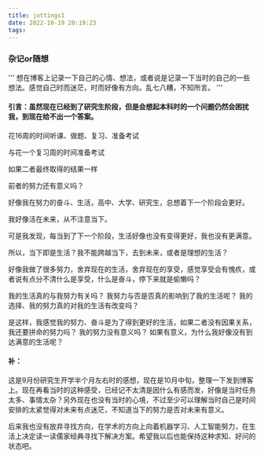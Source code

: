 ```yaml
---
title: jottings1
date: 2022-10-19 20:19:23
tags:
---
```

### 杂记or随想
'''
想在博客上记录一下自己的心情、想法，或者说是记录一下当时的自己的一些想法。感觉自己时而迷茫，时而好像有方向。乱七八糟，不知所言。
'''

#### 引言：虽然现在已经到了研究生阶段，但是会想起本科时的一个问题仍然会困扰我，到现在给不出一个答案。

花16周的时间听课、做题、复习、准备考试

与花一个复习周的时间准备考试

如果二者最终取得的结果一样

前者的努力还有意义吗？

好像我在努力的奋斗、生活，高中、大学、研究生，总想着下一个阶段会更好。

我好像活在未来，从不注意当下。

可是我发现，每当到了下一个阶段，生活好像也没有变得更好，我也没有更满意。

所以，当下即是生活？我不能跨越当下，去到未来，或者是理想的生活？

好像我做了很多努力，舍弃现在的生活，舍弃现在的享受，感觉享受会有愧疚，或者说有点分不清什么是享受，什么是奋斗，停下来就是偷懒吗？

我的生活真的与我努力有关吗？
我努力与否是否真的影响到了我的生活呢？
我的选择、我的努力真的对我的生活有改变吗？

是这样，我感觉我的努力、奋斗是为了得到更好的生活，如果二者没有因果关系，
我还要拼命的努力吗？
我的努力没有意义吗？
如果有意义，为什么我好像没有到达满意的生活呢？

#### 补：
这是9月份研究生开学半个月左右时的感想，现在是10月中旬，整理一下发到博客上。现在再看当时的这种感受，已经记不太清是因什么有感而发，好像是当时任务太多、事情太杂？另外现在也没有当时的心境，不过至少可以理解当时自己是时间安排的太紧觉得对未来有点迷茫，不知道当下的努力是否对未来有意义。

后来我也没有放弃寻找方向，在学术的方向上向着机器学习、人工智能努力，在生活上决定读一读儒家经典寻找下解决方案。希望我以后也能保持这种求知、好问的状态吧。